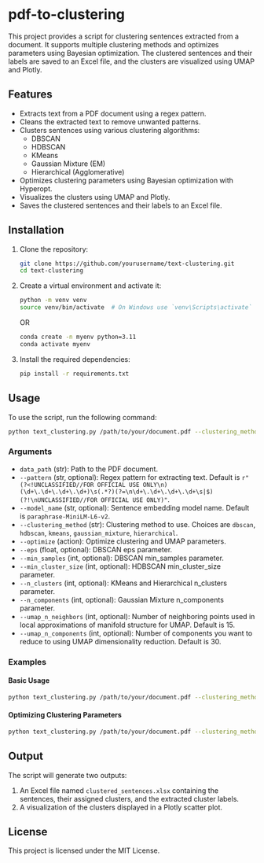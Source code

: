 # pdf-to-clustering

This project provides a script for clustering sentences extracted from a document. It supports multiple clustering methods and optimizes parameters using Bayesian optimization. The clustered sentences and their labels are saved to an Excel file, and the clusters are visualized using UMAP and Plotly.

## Features

- Extracts text from a PDF document using a regex pattern.
- Cleans the extracted text to remove unwanted patterns.
- Clusters sentences using various clustering algorithms:
  - DBSCAN
  - HDBSCAN
  - KMeans
  - Gaussian Mixture (EM)
  - Hierarchical (Agglomerative)
- Optimizes clustering parameters using Bayesian optimization with Hyperopt.
- Visualizes the clusters using UMAP and Plotly.
- Saves the clustered sentences and their labels to an Excel file.

## Installation

1. Clone the repository:
    ```sh
    git clone https://github.com/yourusername/text-clustering.git
    cd text-clustering
    ```

2. Create a virtual environment and activate it:
    ```sh
    python -m venv venv
    source venv/bin/activate  # On Windows use `venv\Scripts\activate`
    ```

    OR

   ```sh
   conda create -n myenv python=3.11
   conda activate myenv
   ```

4. Install the required dependencies:
    ```sh
    pip install -r requirements.txt
    ```

## Usage

To use the script, run the following command:

```sh
python text_clustering.py /path/to/your/document.pdf --clustering_method <clustering_method> [options]
```

### Arguments

- `data_path` (str): Path to the PDF document.
- `--pattern` (str, optional): Regex pattern for extracting text. Default is `r"(?<!UNCLASSIFIED//FOR OFFICIAL USE ONLY\n)(\d+\.\d+\.\d+\.\d+)\s(.*?)(?=\n\d+\.\d+\.\d+\.\d+\s|$)(?!\nUNCLASSIFIED//FOR OFFICIAL USE ONLY)"`.
- `--model_name` (str, optional): Sentence embedding model name. Default is `paraphrase-MiniLM-L6-v2`.
- `--clustering_method` (str): Clustering method to use. Choices are `dbscan`, `hdbscan`, `kmeans`, `gaussian_mixture`, `hierarchical`.
- `--optimize` (action): Optimize clustering and UMAP parameters.
- `--eps` (float, optional): DBSCAN eps parameter.
- `--min_samples` (int, optional): DBSCAN min_samples parameter.
- `--min_cluster_size` (int, optional): HDBSCAN min_cluster_size parameter.
- `--n_clusters` (int, optional): KMeans and Hierarchical n_clusters parameter.
- `--n_components` (int, optional): Gaussian Mixture n_components parameter.
- `--umap_n_neighbors` (int, optional): Number of neighboring points used in local approximations of manifold structure for UMAP. Default is 15.
- `--umap_n_components` (int, optional): Number of components you want to reduce to using UMAP dimensionality reduction. Default is 30.

### Examples

#### Basic Usage
```sh
python text_clustering.py /path/to/your/document.pdf --clustering_method kmeans --n_clusters 5
```

#### Optimizing Clustering Parameters
```sh
python text_clustering.py /path/to/your/document.pdf --clustering_method hdbscan --optimize
```

## Output

The script will generate two outputs:
1. An Excel file named `clustered_sentences.xlsx` containing the sentences, their assigned clusters, and the extracted cluster labels.
2. A visualization of the clusters displayed in a Plotly scatter plot.

## License

This project is licensed under the MIT License.
